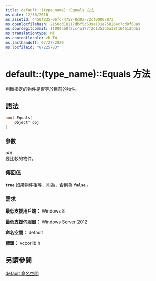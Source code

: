 ```yaml
---
title: default::(type_name)::Equals 方法
ms.date: 12/30/2016
ms.assetid: 4450f835-06fc-4758-8d0a-72cf00007873
ms.openlocfilehash: 2e50cd10217dbf5c639a131e758264c7cd8f68a9
ms.sourcegitcommit: 1f009ab0f2cc4a177f2d1353d5a38f164612bdb1
ms.translationtype: MT
ms.contentlocale: zh-TW
ms.lasthandoff: 07/27/2020
ms.locfileid: "87225783"
---
```

# <a name="defaulttype_nameequals-method"></a>default::(type_name)::Equals 方法

判斷指定的物件是否等於目前的物件。

## <a name="syntax"></a>語法

```cpp
bool Equals(
    Object^ obj
)
```

### <a name="parameters"></a>參數

*obj*<br/>
要比較的物件。

### <a name="return-value"></a>傳回值

**`true`** 如果物件相等，則為，否則為 **`false`** 。

### <a name="requirements"></a>需求

**最低支援用戶端：** Windows 8

**最低支援伺服器：** Windows Server 2012

**命名空間：** default

**標頭：** vccorlib.h

## <a name="see-also"></a>另請參閱

[default 命名空間](../cppcx/default-namespace.md)
